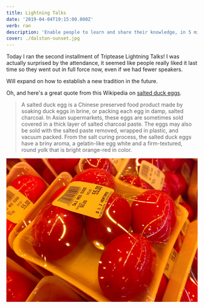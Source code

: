 ```yaml
---
title: Lightning Talks
date: '2019-04-04T19:15:00.000Z'
verb: ran
description: 'Enable people to learn and share their knowledge, in 5 minutes'
cover: ./dalston-sunset.jpg
---
```


Today I ran the second installment of Triptease Lightning Talks! I was actually surprised by the attendance, it seemed like people really liked it last time so they went out in full force now, even if we had fewer speakers.

Will expand on how to establish a new tradition in the future.

Oh, and here's a great quote from this Wikipedia on
[salted duck eggs](http://en.wikipedia.org/wiki/Salted_duck_egg).

> A salted duck egg is a Chinese preserved food product made by soaking duck
> eggs in brine, or packing each egg in damp, salted charcoal. In Asian
> supermarkets, these eggs are sometimes sold covered in a thick layer of salted
> charcoal paste. The eggs may also be sold with the salted paste removed,
> wrapped in plastic, and vacuum packed. From the salt curing process, the
> salted duck eggs have a briny aroma, a gelatin-like egg white and a
> firm-textured, round yolk that is bright orange-red in color.

![Chinese Salty Egg](./salty_egg.jpg)
